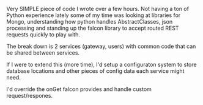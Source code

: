 Very SIMPLE piece of code I wrote over a few hours. Not having a ton of Python experience lately some of my time was looking at libraries for Mongo, understanding how python handles AbstractClasses, json processing and standing up the falcon library to accept routed REST requests quickly to play with.

The break down is 2 services (gateway, users) with common code that can be shared between services.

If I were to extend this (more time), I'd setup a configuraton system to store database locations and other pieces of config data each service might need.

I'd override the onGet falcon provides and handle custom request/respones.
